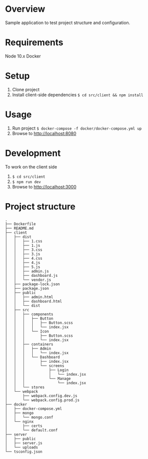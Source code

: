 # Overview

Sample application to test project structure and configuration.

# Requirements

Node 10.x
Docker 

# Setup

1. Clone project
2. Install client-side dependencies `$ cd src/client && npm install`

# Usage

1. Run project `$ docker-compose -f docker/docker-compose.yml up`
2. Browse to [http://localhost:8080](http://localhost:8080)

# Development

To work on the client side

1. `$ cd src/client`  
2. `$ npm run dev`
3. Browse to [http://localhost:3000](http://localhost:3000)


# Project structure


```
.
├── Dockerfile
├── README.md
├── client
│   ├── dist
│   │   ├── 1.css
│   │   ├── 1.js
│   │   ├── 3.css
│   │   ├── 3.js
│   │   ├── 4.css
│   │   ├── 4.js
│   │   ├── 5.js
│   │   ├── admin.js
│   │   ├── dashboard.js
│   │   └── vendor.js
│   ├── package-lock.json
│   ├── package.json
│   ├── public
│   │   ├── admin.html
│   │   ├── dashboard.html
│   │   └── dist
│   ├── src
│   │   ├── components
│   │   │   ├── Button
│   │   │   │   ├── Button.scss
│   │   │   │   └── index.jsx
│   │   │   └── Icon
│   │   │       ├── Button.scss
│   │   │       └── index.jsx
│   │   ├── containers
│   │   │   ├── Admin
│   │   │   │   └── index.jsx
│   │   │   └── Dashboard
│   │   │       ├── index.jsx
│   │   │       └── screens
│   │   │           ├── Login
│   │   │           │   └── index.jsx
│   │   │           └── Manage
│   │   │               └── index.jsx
│   │   └── stores
│   └── webpack
│       ├── webpack.config.dev.js
│       └── webpack.config.prod.js
├── docker
│   ├── docker-compose.yml
│   ├── mongo
│   │   └── mongo.conf
│   └── nginx
│       ├── certs
│       └── default.conf
├── server
│   ├── public
│   ├── server.js
│   └── uploads
└── tsconfig.json
```
